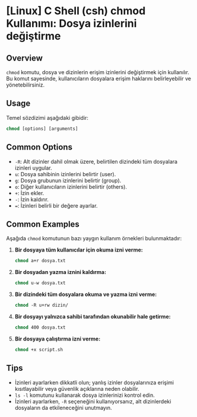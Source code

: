 # [Linux] C Shell (csh) chmod Kullanımı: Dosya izinlerini değiştirme

## Overview
`chmod` komutu, dosya ve dizinlerin erişim izinlerini değiştirmek için kullanılır. Bu komut sayesinde, kullanıcıların dosyalara erişim haklarını belirleyebilir ve yönetebilirsiniz.

## Usage
Temel sözdizimi aşağıdaki gibidir:

```csh
chmod [options] [arguments]
```

## Common Options
- `-R`: Alt dizinler dahil olmak üzere, belirtilen dizindeki tüm dosyalara izinleri uygular.
- `u`: Dosya sahibinin izinlerini belirtir (user).
- `g`: Dosya grubunun izinlerini belirtir (group).
- `o`: Diğer kullanıcıların izinlerini belirtir (others).
- `+`: İzin ekler.
- `-`: İzin kaldırır.
- `=`: İzinleri belirli bir değere ayarlar.

## Common Examples
Aşağıda `chmod` komutunun bazı yaygın kullanım örnekleri bulunmaktadır:

1. **Bir dosyaya tüm kullanıcılar için okuma izni verme:**
   ```csh
   chmod a+r dosya.txt
   ```

2. **Bir dosyadan yazma iznini kaldırma:**
   ```csh
   chmod u-w dosya.txt
   ```

3. **Bir dizindeki tüm dosyalara okuma ve yazma izni verme:**
   ```csh
   chmod -R u+rw dizin/
   ```

4. **Bir dosyayı yalnızca sahibi tarafından okunabilir hale getirme:**
   ```csh
   chmod 400 dosya.txt
   ```

5. **Bir dosyaya çalıştırma izni verme:**
   ```csh
   chmod +x script.sh
   ```

## Tips
- İzinleri ayarlarken dikkatli olun; yanlış izinler dosyalarınıza erişimi kısıtlayabilir veya güvenlik açıklarına neden olabilir.
- `ls -l` komutunu kullanarak dosya izinlerinizi kontrol edin.
- İzinleri ayarlarken, `-R` seçeneğini kullanıyorsanız, alt dizinlerdeki dosyaların da etkileneceğini unutmayın.